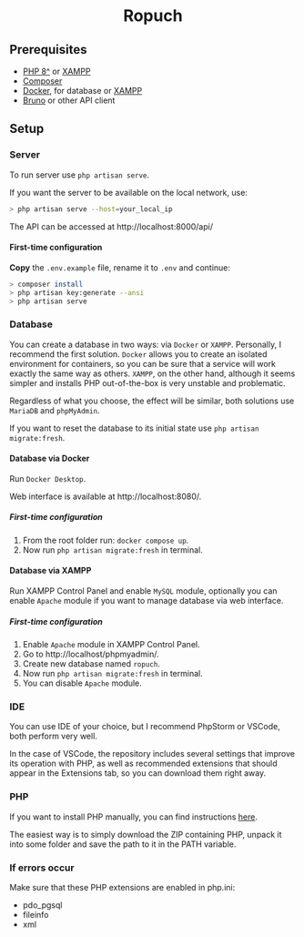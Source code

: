 <h1 align="center">Ropuch</h1>

## Prerequisites

- [PHP 8^](https://www.php.net/downloads.php) or [XAMPP](https://www.apachefriends.org/download.html)
- [Composer](https://getcomposer.org/)
- [Docker](https://www.docker.com/products/docker-desktop/), for database or [XAMPP](https://www.apachefriends.org/download.html)
- [Bruno](https://www.usebruno.com/downloads) or other API client

## Setup

### Server

To run server use `php artisan serve`.

If you want the server to be available on the local network, use:

```bash
> php artisan serve --host=your_local_ip
```

The API can be accessed at http://localhost:8000/api/

#### First-time configuration

**Copy** the `.env.example` file, rename it to `.env` and continue:

```bash
> composer install
> php artisan key:generate --ansi
> php artisan serve
```

### Database

You can create a database in two ways: via `Docker` or `XAMPP`. Personally, I recommend the first solution.
`Docker` allows you to create an isolated environment for containers,
so you can be sure that a service will work exactly the same way as others.
`XAMPP`, on the other hand, although it seems simpler and installs PHP out-of-the-box is very unstable and problematic.

Regardless of what you choose, the effect will be similar, both solutions use `MariaDB` and `phpMyAdmin`.

If you want to reset the database to its initial state use `php artisan migrate:fresh`.

<!-- php artisan db:seed -->

#### Database via Docker

Run `Docker Desktop`.

Web interface is available at http://localhost:8080/.

##### First-time configuration

1. From the root folder run: `docker compose up`.
2. Now run `php artisan migrate:fresh` in terminal.

#### Database via XAMPP

Run XAMPP Control Panel and enable `MySQL` module,
optionally you can enable `Apache` module if you want to manage database via web interface.

##### First-time configuration

1. Enable `Apache` module in XAMPP Control Panel.
2. Go to http://localhost/phpmyadmin/.
3. Create new database named `ropuch`.
4. Now run `php artisan migrate:fresh` in terminal.
5. You can disable `Apache` module.

### IDE

You can use IDE of your choice, but I recommend PhpStorm or VSCode, both perform very well.

In the case of VSCode, the repository includes several settings that improve its operation with PHP, as well as recommended extensions that should appear in the Extensions tab, so you can download them right away.

### PHP

If you want to install PHP manually, you can find instructions [here](https://www.php.net/manual/en/install.php).

The easiest way is to simply download the ZIP containing PHP, unpack it into some folder and save the path to it in the PATH variable.

### If errors occur

Make sure that these PHP extensions are enabled in php.ini:

- pdo_pgsql
- fileinfo
- xml
